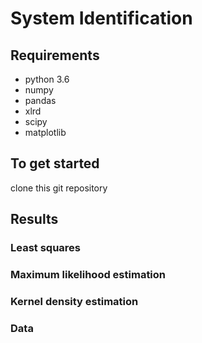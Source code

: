 # System Identification
## Requirements
- python 3.6
- numpy
- pandas
- xlrd
- scipy
- matplotlib
## To get started
clone this git repository
## Results
### Least squares
### Maximum likelihood estimation
### Kernel density estimation
### Data